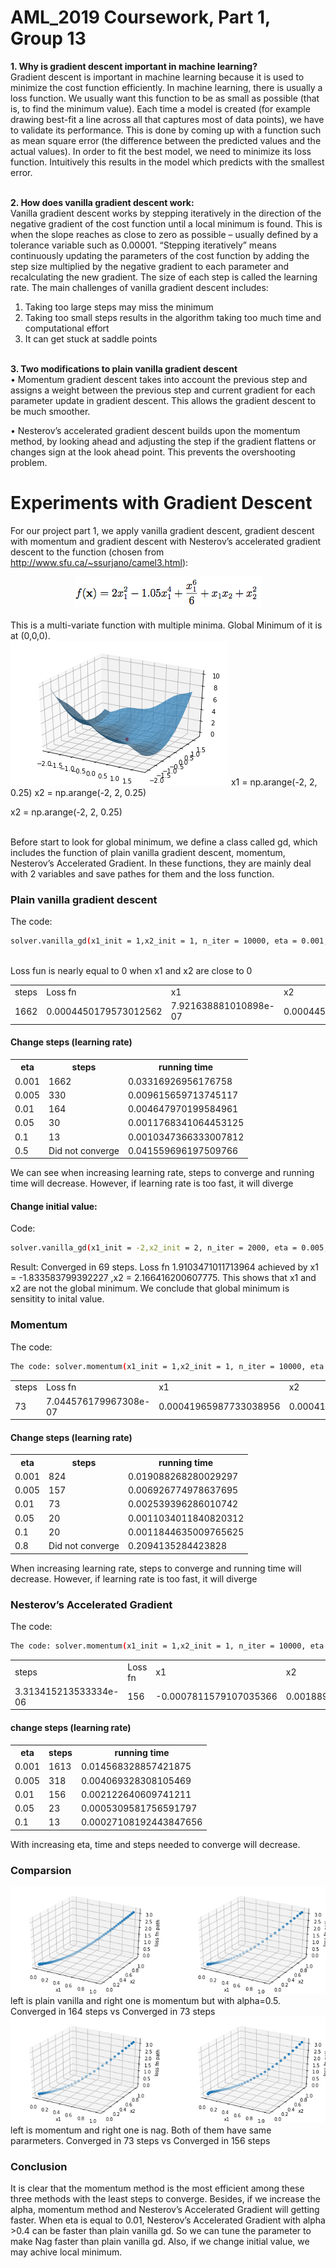 # AML_2019 Coursework, Part 1, Group 13
<b>1. Why is gradient descent important in machine learning?</b> 
<br>
Gradient descent is important in machine learning because it is used to minimize the cost function efficiently. In machine learning, there is usually a loss function. We usually want this function to be as small as possible (that is, to find the minimum value). Each time a model is created (for example drawing best-fit a line across all that captures most of data points), we have to validate its performance. This is done by coming up with a function such as mean square error (the difference between the predicted values and the actual values). In order to fit the best model, we need to minimize its loss function. Intuitively this results in the model which predicts with the smallest error. 
<br>
<br>

<b> 2. How does vanilla gradient descent work:</b>
<br>
Vanilla gradient descent works by stepping iteratively in the direction of the negative gradient of the cost function until a local minimum is found. This is when the slope reaches as close to zero as possible – usually defined by a tolerance variable such as 0.00001.
“Stepping iteratively” means continuously updating the parameters of the cost function by adding the step size multiplied by the negative gradient to each parameter and recalculating the new gradient. The size of each step is called the learning rate. 
The main challenges of vanilla gradient descent includes: 
1.	Taking too large steps may miss the minimum
2.	Taking too small steps results in the algorithm taking too much time and computational effort
3.	It can get stuck at saddle points
<br>
<b>3. Two modifications to plain vanilla gradient descent</b>
<br>
•	Momentum gradient descent takes into account the previous step and assigns a weight between the previous step and current gradient for each parameter update in gradient descent. This allows the gradient descent to be much smoother.

•	Nesterov’s accelerated gradient descent builds upon the momentum method, by looking ahead and adjusting the step if the gradient flattens or changes sign at the look ahead point. This prevents the overshooting problem.  


# Experiments with Gradient Descent

For our project part 1, we apply vanilla gradient descent, gradient descent with momentum and gradient descent with Nesterov’s accelerated gradient descent to the function (chosen from http://www.sfu.ca/~ssurjano/camel3.html):

<center><img src="https://raw.githubusercontent.com/tvxqtvbs777/AML/master/images/functions.png" alt="W3Schools.com"> </center>
<br>This is a multi-variate function with multiple minima. Global Minimum of it is at (0,0,0).
<br>
<img src="https://raw.githubusercontent.com/tvxqtvbs777/AML/master/images/functions%20-%20%E8%A4%87%E8%A3%BD.png" alt="W3Schools.com"> 
x1 = np.arange(-2, 2, 0.25)
x2 = np.arange(-2, 2, 0.25)

x2 = np.arange(-2, 2, 0.25)

<br>
Before start to look for global minimum, we define a class called gd, which includes the function of plain vanilla gradient descent, momentum, Nesterov’s Accelerated Gradient. In these functions, they are mainly deal with 2 variables and save pathes for them and the loss function.

### Plain vanilla gradient descent

<table style="width:100%">
 The code: 
  
```bash
solver.vanilla_gd(x1_init = 1,x2_init = 1, n_iter = 10000, eta = 0.001, tol = 1e-5)
```
  <tr>
    <td>steps </td>
    <td>Loss fn</td> 
    <td>x1  </td>
     <td>x2  </td>
      <td>running time</td>
  </tr>
    <tr>
    <td>1662</td>
    <td>0.0004450179573012562</td> 
    <td>7.921638881010898e-07 </td>
     <td>0.0004450179573012562 </td>
        <td>0.014373779296875</td>
  </tr>
<br>Loss fun is nearly equal to 0 when x1 and x2 are close to 0
</table>

#### Change steps (learning rate)
<table style="width:100%">
  <tr>
    <th>eta</th>
    <th>steps</th> 
    <th>running time</th>
  </tr>
  <tr>
    <td>0.001</td>
    <td>1662</td> 
    <td>0.03316926956176758 </td>
  </tr>
  <tr>
    <td>0.005</td>
    <td>330</td> 
    <td>0.009615659713745117</td>
  </tr>
    <tr>
    <td>0.01</td>
    <td>164</td> 
    <td>0.004647970199584961</td>
  </tr>
    <tr>
    <td>0.05</td>
    <td>30</td> 
    <td>0.0011768341064453125</td>
  </tr>
    <tr>
    <td>0.1</td>
    <td>13</td> 
    <td>0.0010347366333007812</td>
  </tr>
    <tr>
    <td>0.5</td>
    <td>Did not converge</td> 
    <td>0.041559696197509766</td>
  </tr>
    
</table>

We can see when increasing learning rate, steps to converge and running time will decrease.
However, if learning rate is too fast, it will diverge
#### Change initial value:
Code: 
```bash
solver.vanilla_gd(x1_init = -2,x2_init = 2, n_iter = 2000, eta = 0.005, tol = 1e-5)
```
Result: Converged in 69 steps.  Loss fn 1.9103471011713964 achieved by x1 = -1.833583799392227 ,x2 = 2.166416200607775. This shows that x1 and x2 are not the global minimum. We conclude that global minimum is sensitity to inital value.

### Momentum
 The code: 
  
```bash
The code: solver.momentum(x1_init = 1,x2_init = 1, n_iter = 10000, eta = 0.01, tol = 1e-5, alpha =0.5)
```
<table style="width:100%">
  <tr>
    <td>steps </td>
    <td>Loss fn</td> 
    <td>x1  </td>
     <td>x2  </td>
     <td>running time</td>
  </tr>
    <tr>
    <td>73 </td>
    <td>7.044576179967308e-07  </td> 
    <td>0.00041965987733038956 </td>
     <td>0.00041965987733038956  </td>
    <td>0.003508329391479492</td>
  </tr>
</table>

#### Change steps (learning rate)
<table style="width:100%">
  <tr>
    <th>eta</th>
    <th>steps</th> 
    <th>running time</th>
  </tr>
  <tr>
    <td>0.001</td>
    <td>824</td> 
    <td>0.019088268280029297 </td>
  </tr>
  <tr>
    <td>0.005</td>
    <td>157</td> 
    <td>0.006926774978637695 </td>
  </tr>
    <tr>
    <td>0.01</td>
    <td>73</td> 
    <td>0.002539396286010742</td>
  </tr>
    <tr>
    <td>0.05</td>
    <td>20</td> 
    <td>0.0011034011840820312 </td>
  </tr>
    <tr>
    <td>0.1</td>
    <td>20</td> 
    <td>0.0011844635009765625 </td>
  </tr>
    <tr>
    <td>0.8</td>
    <td>Did not converge</td> 
    <td>0.2094135284423828</td>
  </tr>
    
</table>
When increasing learning rate, steps to converge and running time will decrease.
However, if learning rate is too fast, it will diverge

### Nesterov’s Accelerated Gradient

<table style="width:100%">
 The code: 
  
```bash
The code: solver.momentum(x1_init = 1,x2_init = 1, n_iter = 10000, eta = 0.01, tol = 1e-5, alpha =0.5)
```
  <tr>
    <td>steps </td>
    <td>Loss fn</td> 
    <td>x1  </td>
     <td>x2  </td>
     <td>running time</td>
  </tr>
    <tr>
    <td>3.313415213533334e-06</td>
    <td>156   </td> 
    <td> -0.0007811579107035366 </td>
     <td>0.0018890956092327423 </td>
    <td>0.006716012954711914</td>
  </tr>
</table>

#### change steps (learning rate)

<table style="width:100%">
  <tr>
    <th>eta</th>
    <th>steps</th> 
    <th>running time</th>
  </tr>
  <tr>
    <td>0.001</td>
    <td>1613</td> 
    <td>0.014568328857421875</td>
  </tr>
  <tr>
    <td>0.005</td>
    <td>318</td> 
    <td>0.004069328308105469</td>
  </tr>
    <tr>
    <td>0.01</td>
    <td>156</td> 
    <td>0.002122640609741211</td>
  </tr>
    <tr>
    <td>0.05</td>
    <td>23</td> 
    <td>0.0005309581756591797</td>
  </tr>
    <tr>
    <td>0.1</td>
    <td>13</td> 
    <td>0.00027108192443847656</td>
  </tr>
    
</table>

With increasing eta, time and steps needed to converge will decrease.
### Comparsion
<img src="https://raw.githubusercontent.com/tvxqtvbs777/AML/master/images/vanillamoment.png" alt="W3Schools.com"> 
left is plain vanilla and right one is momentum but with alpha=0.5. Converged in 164 steps vs Converged in 73 steps
<img src="https://raw.githubusercontent.com/tvxqtvbs777/AML/master/images/momentnag.png" alt="W3Schools.com"> 
left is momentum and right one is nag. Both of them have same pararmeters. Converged in 73 steps vs Converged in 156 steps

### Conclusion
It is clear that the momentum method is the most efficient among these three methods with the least steps to converge. Besides, if we increase the alpha, momentum method and Nesterov’s Accelerated Gradient will getting faster. When eta is equal to 0.01, Nesterov’s Accelerated Gradient with alpha >0.4 can be faster than plain vanilla gd. So we can tune the parameter to make Nag faster than plain vanilla gd. Also, if we change initial value, we may achive local minimum.
